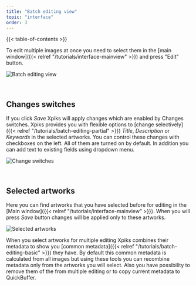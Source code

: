 ```yaml
---
title: "Batch editing view"
topic: "interface"
order: 3
---
```


{{< table-of-contents >}}

To edit multiple images at once you need to select them in the [main window]({{< relref "/tutorials/interface-mainview" >}}) and press "Edit" button.

![Batch editing view](/images/tutorials/interface/multiple-edit-window.png)

&nbsp;

## Changes switches

If you click _Save_ Xpiks will apply changes which are enabled by Changes switches. Xpiks provides you with flexible options to [change selectively]({{< relref "/tutorials/batch-editing-partial" >}}) _Title_, _Description_ or _Keywords_ in the selected artworks. You can control these changes with checkboxes on the left. All of them are turned on by default. In addition you can add text to existing fields using dropdown menu.

![Change switches](/images/tutorials/interface/changes-switches.png)

&nbsp;

## Selected artworks

Here you can find artworks that you have selected before for editing in the [Main window]({{< relref "/tutorials/interface-mainview" >}}). When you will press _Save_ button changes will be applied only to these artworks.

![Selected artworks](/images/tutorials/interface/multiple-roster.png)

When you select artworks for multiple editing Xpiks combines their metadata to show you [common metadata]({{< relref "/tutorials/batch-editing-basic" >}}) they have. By default this common metadata is calculated from all images but using these tools you can recombine metadata only from the artworks you will select. Also you have possibility to remove them of the from multiple editing or to copy current metadata to QuickBuffer.
